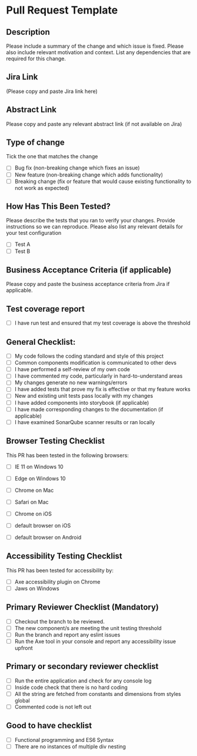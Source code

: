 # Pull Request Template

## Description

Please include a summary of the change and which issue is fixed. Please also include relevant motivation and context. List any dependencies that are required for this change.

## Jira Link 

(Please copy and paste Jira link here)

## Abstract Link

Please copy and paste any relevant abstract link (if not available on Jira)

## Type of change

Tick the one that matches the change

- [ ] Bug fix (non-breaking change which fixes an issue)
- [ ] New feature (non-breaking change which adds functionality)
- [ ] Breaking change (fix or feature that would cause existing functionality to not work as expected)

## How Has This Been Tested?

Please describe the tests that you ran to verify your changes. Provide instructions so we can reproduce. Please also list any relevant details for your test configuration

- [ ] Test A
- [ ] Test B

## Business Acceptance Criteria (if applicable)

Please copy and paste the business acceptance criteria from Jira if applicable.

## Test coverage report 

-[ ] I have run test and ensured that my test coverage is above the threshold 

## General Checklist:

- [ ] My code follows the coding standard and style of this project
- [ ] Common components modification is communicated to other devs
- [ ] I have performed a self-review of my own code
- [ ] I have commented my code, particularly in hard-to-understand areas
- [ ] My changes generate no new warnings/errors
- [ ] I have added tests that prove my fix is effective or that my feature works
- [ ] New and existing unit tests pass locally with my changes
- [ ] I have added components into storybook (if applicable)
- [ ] I have made corresponding changes to the documentation (if applicable)
- [ ] I have examined SonarQube scanner results or ran locally

## Browser Testing Checklist

This PR has been tested in the following browsers:

- [ ] IE 11 on Windows 10
- [ ] Edge on Windows 10
- [ ] Chrome on Mac
- [ ] Safari on Mac
- [ ] Chrome on iOS
- [ ] default browser on iOS
- [ ] default browser on Android


## Accessibility Testing Checklist

This PR has been tested for accessibility by:

- [ ] Axe accessibility plugin on Chrome
- [ ] Jaws on Windows

## Primary Reviewer Checklist (Mandatory)
- [ ] Checkout the branch to be reviewed. 
- [ ] The new component/s are meeting the unit testing threshold
- [ ] Run the branch and report any eslint issues
- [ ] Run the Axe tool in your console and report any accessibility issue upfront

## Primary or secondary reviewer checklist
- [ ] Run the entire application and check for any console log
- [ ] Inside code check that there is no hard coding
- [ ] All the string are fetched from constants and dimensions from styles global
- [ ] Commented code is not left out 

## Good to have checklist
- [ ] Functional programming and ES6 Syntax
- [ ] There are no instances of multiple div nesting 
